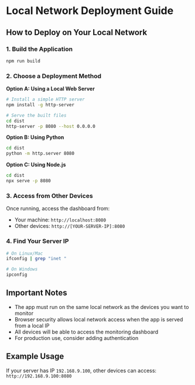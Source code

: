 # Local Network Deployment Guide

## How to Deploy on Your Local Network

### 1. Build the Application
```bash
npm run build
```

### 2. Choose a Deployment Method

**Option A: Using a Local Web Server**
```bash
# Install a simple HTTP server
npm install -g http-server

# Serve the built files
cd dist
http-server -p 8080 --host 0.0.0.0
```

**Option B: Using Python**
```bash
cd dist
python -m http.server 8080
```

**Option C: Using Node.js**
```bash
cd dist
npx serve -p 8080
```

### 3. Access from Other Devices
Once running, access the dashboard from:
- Your machine: `http://localhost:8080`
- Other devices: `http://[YOUR-SERVER-IP]:8080`

### 4. Find Your Server IP
```bash
# On Linux/Mac
ifconfig | grep "inet "

# On Windows
ipconfig
```

## Important Notes
- The app must run on the same local network as the devices you want to monitor
- Browser security allows local network access when the app is served from a local IP
- All devices will be able to access the monitoring dashboard
- For production use, consider adding authentication

## Example Usage
If your server has IP `192.168.9.100`, other devices can access:
`http://192.168.9.100:8080`
